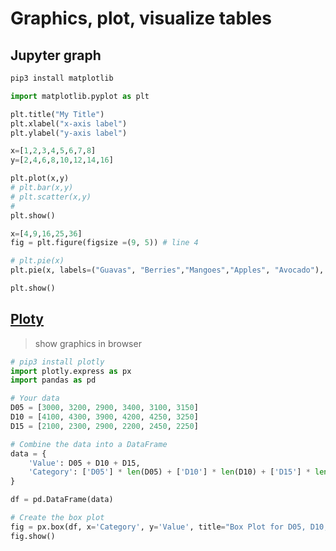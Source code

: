 # Graphics, plot, visualize tables 
## Jupyter graph
```sh
pip3 install matplotlib
```

```python
import matplotlib.pyplot as plt

plt.title("My Title")
plt.xlabel("x-axis label")
plt.ylabel("y-axis label")
```

```py
x=[1,2,3,4,5,6,7,8]
y=[2,4,6,8,10,12,14,16]

plt.plot(x,y)
# plt.bar(x,y)
# plt.scatter(x,y)
# 
plt.show()
```

```py
x=[4,9,16,25,36]
fig = plt.figure(figsize =(9, 5)) # line 4

# plt.pie(x)
plt.pie(x, labels=("Guavas", "Berries","Mangoes","Apples", "Avocado"), colors = ( "#a86544", "#eb5b13", "#ebc713", "#bdeb13", "#8aeb13"))

plt.show()
```

## [Ploty](https://plotly.com/python/)
> show graphics in browser 
```py
# pip3 install plotly
import plotly.express as px
import pandas as pd

# Your data
D05 = [3000, 3200, 2900, 3400, 3100, 3150]
D10 = [4100, 4300, 3900, 4200, 4250, 3250]
D15 = [2100, 2300, 2900, 2200, 2450, 2250]

# Combine the data into a DataFrame
data = {
    'Value': D05 + D10 + D15,
    'Category': ['D05'] * len(D05) + ['D10'] * len(D10) + ['D15'] * len(D15)
}

df = pd.DataFrame(data)

# Create the box plot
fig = px.box(df, x='Category', y='Value', title="Box Plot for D05, D10, and D15")
fig.show()
```